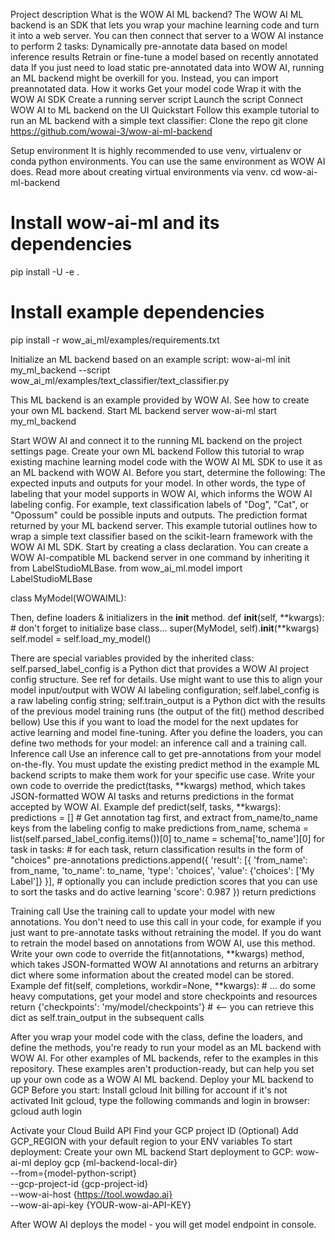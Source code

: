 Project description
What is the WOW AI ML backend?
The WOW AI ML backend is an SDK that lets you wrap your machine learning code and turn it into a web server. You can then connect that server to a WOW AI instance to perform 2 tasks:
Dynamically pre-annotate data based on model inference results
Retrain or fine-tune a model based on recently annotated data
If you just need to load static pre-annotated data into WOW AI, running an ML backend might be overkill for you. Instead, you can import preannotated data.
How it works
Get your model code
Wrap it with the WOW AI SDK
Create a running server script
Launch the script
Connect WOW AI to ML backend on the UI
Quickstart
Follow this example tutorial to run an ML backend with a simple text classifier:
Clone the repo
git clone https://github.com/wowai-3/wow-ai-ml-backend  


Setup environment
It is highly recommended to use venv, virtualenv or conda python environments. You can use the same environment as WOW AI does. Read more about creating virtual environments via venv.
cd wow-ai-ml-backend

# Install wow-ai-ml and its dependencies
pip install -U -e .

# Install example dependencies
pip install -r wow_ai_ml/examples/requirements.txt


Initialize an ML backend based on an example script:
wow-ai-ml init my_ml_backend --script wow_ai_ml/examples/text_classifier/text_classifier.py

This ML backend is an example provided by WOW AI. See how to create your own ML backend.
Start ML backend server
wow-ai-ml start my_ml_backend


Start WOW AI and connect it to the running ML backend on the project settings page.
Create your own ML backend
Follow this tutorial to wrap existing machine learning model code with the WOW AI ML SDK to use it as an ML backend with WOW AI.
Before you start, determine the following:
The expected inputs and outputs for your model. In other words, the type of labeling that your model supports in WOW AI, which informs the WOW AI labeling config. For example, text classification labels of "Dog", "Cat", or "Opossum" could be possible inputs and outputs.
The prediction format returned by your ML backend server.
This example tutorial outlines how to wrap a simple text classifier based on the scikit-learn framework with the WOW AI ML SDK.
Start by creating a class declaration. You can create a WOW AI-compatible ML backend server in one command by inheriting it from LabelStudioMLBase.
from wow_ai_ml.model import LabelStudioMLBase

class MyModel(WOWAIML):


Then, define loaders & initializers in the __init__ method.
def __init__(self, **kwargs):
    # don't forget to initialize base class...
    super(MyModel, self).__init__(**kwargs)
    self.model = self.load_my_model()


There are special variables provided by the inherited class:
self.parsed_label_config is a Python dict that provides a WOW AI project config structure. See ref for details. Use might want to use this to align your model input/output with WOW AI labeling configuration;
self.label_config is a raw labeling config string;
self.train_output is a Python dict with the results of the previous model training runs (the output of the fit() method described bellow) Use this if you want to load the model for the next updates for active learning and model fine-tuning.
After you define the loaders, you can define two methods for your model: an inference call and a training call.
Inference call
Use an inference call to get pre-annotations from your model on-the-fly. You must update the existing predict method in the example ML backend scripts to make them work for your specific use case. Write your own code to override the predict(tasks, **kwargs) method, which takes JSON-formatted WOW AI tasks and returns predictions in the format accepted by WOW AI.
Example
def predict(self, tasks, **kwargs):
    predictions = []
    # Get annotation tag first, and extract from_name/to_name keys from the labeling config to make predictions
    from_name, schema = list(self.parsed_label_config.items())[0]
    to_name = schema['to_name'][0]
    for task in tasks:
        # for each task, return classification results in the form of "choices" pre-annotations
        predictions.append({
            'result': [{
                'from_name': from_name,
                'to_name': to_name,
                'type': 'choices',
                'value': {'choices': ['My Label']}
            }],
            # optionally you can include prediction scores that you can use to sort the tasks and do active learning
            'score': 0.987
        })
    return predictions


Training call
Use the training call to update your model with new annotations. You don't need to use this call in your code, for example if you just want to pre-annotate tasks without retraining the model. If you do want to retrain the model based on annotations from WOW AI, use this method.
Write your own code to override the fit(annotations, **kwargs) method, which takes JSON-formatted WOW AI annotations and returns an arbitrary dict where some information about the created model can be stored.
Example
def fit(self, completions, workdir=None, **kwargs):
    # ... do some heavy computations, get your model and store checkpoints and resources
    return {'checkpoints': 'my/model/checkpoints'}  # <-- you can retrieve this dict as self.train_output in the subsequent calls


After you wrap your model code with the class, define the loaders, and define the methods, you're ready to run your model as an ML backend with WOW AI.
For other examples of ML backends, refer to the examples in this repository. These examples aren't production-ready, but can help you set up your own code as a WOW AI ML backend.
Deploy your ML backend to GCP
Before you start:
Install gcloud
Init billing for account if it's not activated
Init gcloud, type the following commands and login in browser:
gcloud auth login


Activate your Cloud Build API
Find your GCP project ID
(Optional) Add GCP_REGION with your default region to your ENV variables
To start deployment:
Create your own ML backend
Start deployment to GCP:
wow-ai-ml deploy gcp {ml-backend-local-dir} \
--from={model-python-script} \
--gcp-project-id {gcp-project-id} \
--wow-ai-host {https://tool.wowdao.ai} \
--wow-ai-api-key {YOUR-wow-ai-API-KEY}


After WOW AI deploys the model - you will get model endpoint in console.

